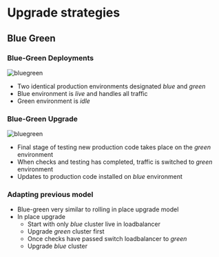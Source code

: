# Upgrade strategies

## Blue Green



### Blue-Green Deployments

![bluegreen](img/blue_green_deployments.png "Blue Green deployment strategy")
<!-- .element: height="40%" width="40%" -->

* Two<!-- .element: class="fragment" data-fragment-index="0" --> identical production environments designated _blue_ and _green_ 
* Blue<!-- .element: class="fragment" data-fragment-index="1" --> environment is _live_ and handles all traffic 
* Green<!-- .element: class="fragment" data-fragment-index="2" --> environment is _idle_ 


### Blue-Green Upgrade

![bluegreen](img/blue_green_deployments.png "Blue Green deployment strategy")
<!-- .element: height="40%" width="40%" -->

* Final<!-- .element: class="fragment" data-fragment-index="0" --> stage of testing new production code takes place on the _green_ environment 
* When<!-- .element: class="fragment" data-fragment-index="1" --> checks and testing has completed, traffic is switched to _green_ 
  environment
* Updates<!-- .element: class="fragment" data-fragment-index="2" --> to production code installed on _blue_ environment 



###  Adapting previous model

* Blue-green very similar to rolling in place upgrade model
* In place upgrade
  - Start with only _blue_ cluster live in loadbalancer
  - Upgrade _green_ cluster first
  - Once checks have passed switch loadbalancer to _green_
  - Upgrade _blue_ cluster

